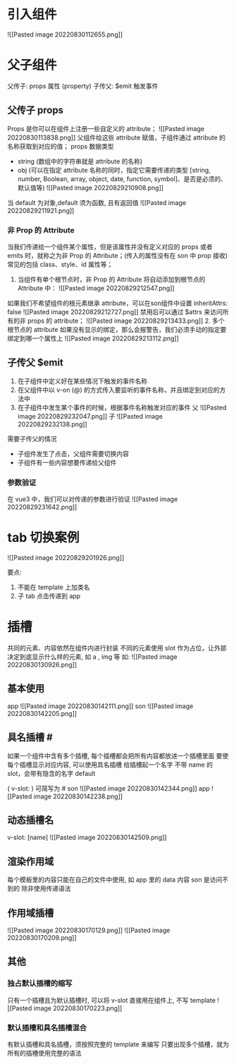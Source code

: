 # 引入组件
![[Pasted image 20220830112655.png]]

# 父子组件
父传子: props 属性 (property)
子传父: $emit 触发事件

## 父传子 props
Props 是你可以在组件上注册一些自定义的 attribute； ![[Pasted image 20220830113838.png]]
父组件给这些 attribute 赋值，子组件通过 attribute 的名称获取到对应的值；
props 数据类型
 - string (数组中的字符串就是 attribute 的名称)
 - obj (可以在指定 attribute 名称的同时，指定它需要传递的类型 [string, number, Boolean, array, object, date, function, symbol]、是否是必须的、默认值等)
![[Pasted image 20220829210908.png]]
  
当 default 为对象,default 须为函数, 且有返回值
![[Pasted image 20220829211921.png]]

### 非 Prop 的 Attribute
当我们传递给一个组件某个属性，但是该属性并没有定义对应的 props 或者 emits 时，就称之为非 Prop 的 Attribute；(传入的属性没有在 son 中 prop 接收)
常见的包括 class、style、id 属性等；

1. 当组件有单个根节点时，非 Prop 的 Attribute 将自动添加到根节点的 Attribute 中：
![[Pasted image 20220829212547.png]]

如果我们不希望组件的根元素继承 attribute，可以在son组件中设置 inheritAttrs: false ![[Pasted image 20220829212727.png]]
禁用后可以通过 $attrs 来访问所有的非 props 的 attribute；
![[Pasted image 20220829213433.png]]
2. 多个根节点的 attribute 如果没有显示的绑定，那么会报警告，我们必须手动的指定要绑定到哪一个属性上
![[Pasted image 20220829213112.png]]


## 子传父 $emit
1. 在子组件中定义好在某些情况下触发的事件名称
2. 在父组件中以 v-on (@) 的方式传入要监听的事件名称，并且绑定到对应的方法中
3. 在子组件中发生某个事件的时候，根据事件名称触发对应的事件
父
![[Pasted image 20220829232047.png]]
子
![[Pasted image 20220829232138.png]]

需要子传父的情况
- 子组件发生了点击，父组件需要切换内容
- 子组件有一些内容想要传递给父组件

### 参数验证
在 vue3 中，我们可以对传递的参数进行验证
![[Pasted image 20220829231642.png]]

# tab 切换案例
![[Pasted image 20220829201926.png]]

要点: 
1. 不能在 template 上加类名
2. 子 tab 点击传递到 app

# 插槽
共同的元素、内容依然在组件内进行封装
不同的元素使用 slot 作为占位，让外部决定到底显示什么样的元素, 如 a , img 等
如:
![[Pasted image 20220830130926.png]] 
## 基本使用
app
![[Pasted image 20220830142111.png]]
son
![[Pasted image 20220830142205.png]]
## 具名插槽  \#
如果一个组件中含有多个插槽, 每个插槽都会把所有内容都放进一个插槽里面
要使每个插槽显示对应内容, 可以使用具名插槽
给插槽起一个名字
不带 name 的 slot，会带有隐含的名字 default

( v-slot: ) 可简写为 \#
son
![[Pasted image 20220830142344.png]]
app
![[Pasted image 20220830142238.png]]
## 动态插槽名
v-slot: [name]
![[Pasted image 20220830142509.png]]
## 渲染作用域
每个模板里的内容只能在自己的文件中使用, 如 app 里的 data 内容 son 是访问不到的
除非使用传递语法

## 作用域插槽
![[Pasted image 20220830170129.png]]
![[Pasted image 20220830170209.png]]
## 其他
### 独占默认插槽的缩写
只有一个插槽且为默认插槽时, 可以将 v-slot 直接用在组件上, 不写 template
![[Pasted image 20220830170223.png]]
### 默认插槽和具名插槽混合
有默认插槽和具名插槽，须按照完整的 template 来编写
只要出现多个插槽，就为所有的插槽使用完整的语法